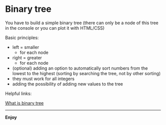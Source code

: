# Binary tree
You have to build a simple binary tree (there can only be a node of this tree in the console or you can plot it with HTML/CSS)

Basic principles:
- left = smaller
  - for each node
- right = greater
  - for each node
- (optional) adding an option to automatically sort numbers from the lowest to the highest (sorting by searching the tree, not by other sorting)
- they must work for all integers
- adding the possibility of adding new values to the tree

Helpful links:

[What is binary tree](https://en.wikipedia.org/wiki/Binary_tree)

-------

**Enjoy**
